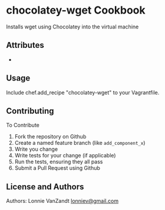 chocolatey-wget Cookbook
=============
Installs wget using Chocolatey into the virtual machine

Attributes
----------
*

Usage
-----

Include chef.add_recipe "chocolatey-wget" to your Vagrantfile.

Contributing
------------
To Contribute

1. Fork the repository on Github
2. Create a named feature branch (like `add_component_x`)
3. Write you change
4. Write tests for your change (if applicable)
5. Run the tests, ensuring they all pass
6. Submit a Pull Request using Github

License and Authors
-------------------
Authors: Lonnie VanZandt <lonniev@gmail.com>
